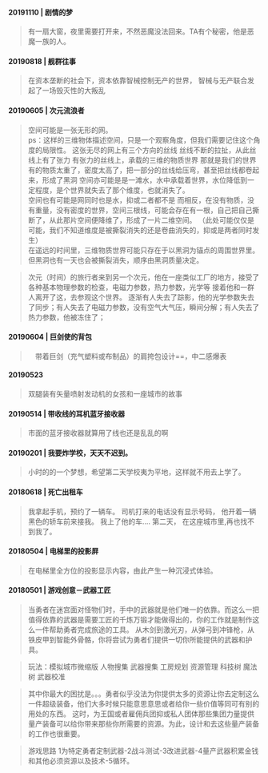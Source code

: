 #### 20191110 | 剧情的梦
> 有一扇大窗，夜里需要打开来，不然恶魔没法回来。TA有个秘密，他是恶魔一族的人。

#### 20190818 | 舰群往事
> 在资本垄断的社会下，资本依靠智械控制无产的世界，
智械与无产联合发起了一场毁灭性的大叛乱

#### 20190605 | 次元流浪者
> 空间可能是一张无形的网。  
ps：这样的三维物体描述空间，只是一个观察角度，但我们需要记住这个角度的局限性。
这张无尽的网上有三个方向的丝线
丝线不断的拉扯，从此丝线上有了张力
有张力的丝线上，承载的三维的物质世界
那就是我们的世界  
有的物质太重了，密度太高了，把一部分的丝线给压弯，甚至把丝线都卷起来，形成了黑洞
空间亦可能是是一滩水，水中承载着世界，水位降低到一定程度，是个世界就失去了那个维度，也就消失了。  
空间也有可能是网同时也是水，抑或二者都不是
而相反，在没有物质，没有重量，没有密度的世界，空间三根线，可能会存在有一根，自己把自己撕断了，从此那片空间便降维了，形成了一片二维空间。
（此处可能仅仅是可能，我们不知道维度是被撕裂消失的还是卷曲消失的，抑或是两者同时发生）  
在遥远的时间里，三维物质世界可能只存在于以黑洞为锚点的周围世界里。
但黑洞也有一天也会被撕裂消失，顺序由黑洞质量决定。

> 次元（时间）的旅行者来到另一个次元，他在一座类似工厂的地方，接受了各种基本物理参数的检查，电磁力参数，热力参数，光学等
接着他和一群人离开了这，去参观这个世界。
逐渐有人失去了踪影，他的光学参数失去了同步；有人失去了电磁力参数，没有空气大气压，瞬间分解；有人失去了热力参数，他被冻住了；

#### 20190604 | 巨剑使的背包
>　带着巨剑（充气塑料或布制品）的肩挎包设计==，中二感爆表

#### 20190523 
> 双腿装有矢量喷射发动机的女孩和一座城市的故事

#### 20190514 | 带收线的耳机蓝牙接收器
> 市面的蓝牙接收器就算用了线也还是乱乱的啊

#### 20190201 | 我要炸学校，天天不迟到。
> 小时的的一个梦想，希望第二天学校夷为平地，这样就不用去上学了。

#### 20180618 | 死亡出租车
> 我拿起手机，预约了一辆车。
司机打来的电话没有显示号码，
他开着一辆黑色的轿车前来接我。
我上了他的车....
第二天，
在这座城市里,再也找不到我了。

#### 20180504 | 电梯里的投影屏
> 在电梯里全方位的投影显示内容，由此产生一种沉浸式体验。

#### 20180501 | 游戏创意－武器工匠
> 当勇者在迷宫面对怪物们时，手中的武器就是他们唯一的依靠。而这么一把值得依靠的武器是需要工匠的千炼万锻才能做得出的，你的工作就是制作这么一件帮助勇者完成旅途的工具。
从木剑到激光刃，从弹弓到冲锋枪，从铁皮甲到智能外骨骼，你将尝试为勇者们提供一切你所能提供的武器和护具。

> 玩法：模拟城市微缩版
人物搜集
武器搜集
工房规划
资源管理
科技树 魔法树
武器校准

> 其中你最大的困扰是。。。勇者似乎没法为你提供太多的资源让你去定制这么一件超级装备，他们大多时候只能意思意思或者给你一些价值等同可有别的用处的东西。
这时，为王国或者雇佣兵团抑或私人团体那些集团力量提供量产装备可以给你带来那些你所需要的资源。为此，设计和去这些量产装备的工作也很重要。

> 游戏思路 1为特定勇者定制武器-2战斗测试-3改进武器-4量产武器积累金钱和其他必须资源以及技术-5循环。